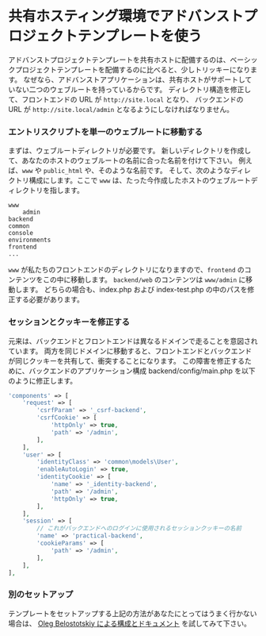 共有ホスティング環境でアドバンストプロジェクトテンプレートを使う
================================================================

アドバンストプロジェクトテンプレートを共有ホストに配備するのは、ベーシックプロジェクトテンプレートを配備するのに比べると、少しトリッキーになります。
なぜなら、アドバンストアプリケーションは、共有ホストがサポートしていない二つのウェブルートを持っているからです。
ディレクトリ構造を修正して、フロントエンドの URL が `http://site.local` となり、
バックエンドの URL が `http://site.local/admin` となるようにしなければなりません。

### エントリスクリプトを単一のウェブルートに移動する

まずは、ウェブルートディレクトリが必要です。
新しいディレクトリを作成して、あなたのホストのウェブルートの名前に合った名前を付けて下さい。
例えば、`www` や `public_html` や、そのような名前です。
そして、次のようなディレクトリ構成にします。ここで `www` は、たった今作成したホストのウェブルートディレクトリを指します。

```
www
    admin
backend
common
console
environments
frontend
...
```

`www` が私たちのフロントエンドのディレクトリになりますので、`frontend` のコンテンツをこの中に移動します。
`backend/web` のコンテンツは `www/admin` に移動します。
 どちらの場合も、index.php および index-test.php の中のパスを修正する必要があります。

### セッションとクッキーを修正する

元来は、バックエンドとフロントエンドは異なるドメインで走ることを意図されています。
両方を同じドメインに移動すると、フロントエンドとバックエンドが同じクッキーを共有して、衝突することになります。
この障害を修正するために、バックエンドのアプリケーション構成 backend/config/main.php を以下のように修正します。

```php
'components' => [
    'request' => [
        'csrfParam' => '_csrf-backend',
        'csrfCookie' => [
            'httpOnly' => true,
            'path' => '/admin',
        ],
    ],
    'user' => [
        'identityClass' => 'common\models\User',
        'enableAutoLogin' => true,
        'identityCookie' => [
            'name' => '_identity-backend',
            'path' => '/admin',
            'httpOnly' => true,
        ],
    ],
    'session' => [
        // これがバックエンドへのログインに使用されるセッションクッキーの名前
        'name' => 'practical-backend',
        'cookieParams' => [
            'path' => '/admin',
        ],
    ],
],
```

### 別のセットアップ

テンプレートをセットアップする上記の方法があなたにとってはうまく行かない場合は、
[Oleg Belostotskiy による構成とドキュメント](https://github.com/mickgeek/yii2-practical-one-domain-config) を試してみて下さい。
